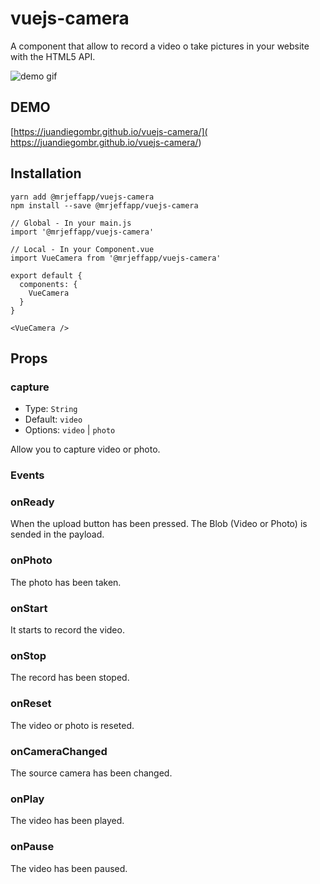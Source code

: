 # vuejs-camera
A component that allow to record a video o take pictures in your website with the HTML5 API.

![demo gif](https://github.com/juandiegombr/vuejs-camera/blob/master/demo.gif?raw=true)


## DEMO

[https://juandiegombr.github.io/vuejs-camera/]( https://juandiegombr.github.io/vuejs-camera/)


## Installation
```
yarn add @mrjeffapp/vuejs-camera
npm install --save @mrjeffapp/vuejs-camera
```

```
// Global - In your main.js
import '@mrjeffapp/vuejs-camera'

// Local - In your Component.vue
import VueCamera from '@mrjeffapp/vuejs-camera'

export default {
  components: {
    VueCamera
  }
}
```

```
<VueCamera />
```

## Props

### capture

- Type: `String`
- Default: `video` 
- Options: `video` | `photo`

Allow you to capture video or photo.

### Events

### onReady

When the upload button has been pressed. The Blob (Video or Photo) is sended in the payload.

### onPhoto

The photo has been taken.

### onStart

It starts to record the video.

### onStop

The record has been stoped.

### onReset

The video or photo is reseted.

### onCameraChanged

The source camera has been changed.

### onPlay

The video has been played.

### onPause

The video has been paused.
